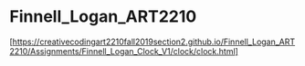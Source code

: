# Finnell_Logan_ART2210

[https://creativecodingart2210fall2019section2.github.io/Finnell_Logan_ART2210/Assignments/Finnell_Logan_Clock_V1/clock/clock.html]



<div align=center>

